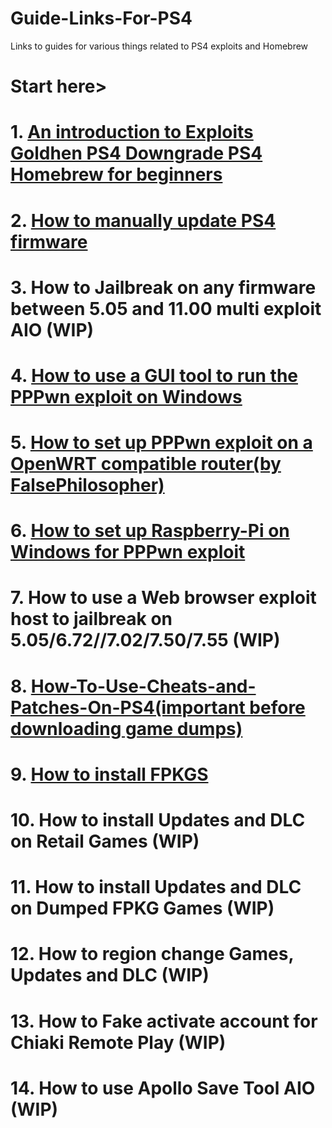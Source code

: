 # Guide-Links-For-PS4
Links to guides for various things related to PS4 exploits and Homebrew  
# Start here>    
# 1. [An introduction to Exploits Goldhen PS4 Downgrade PS4 Homebrew for beginners](https://github.com/DrYenyen/An-introduction-to-Exploits-Goldhen-and-PS4-Homebrew-for-beginners?tab=readme-ov-file)  
# 2. [How to manually update PS4 firmware](https://github.com/DrYenyen/PS4-Firware-Update-Guide)     
# 3. How to Jailbreak on any firmware between 5.05 and 11.00 multi exploit AIO (WIP)        
# 4. [How to use a GUI tool to run the PPPwn exploit on Windows](https://github.com/DrYenyen/PPPwnGo-Guide)           
# 5. [How to set up PPPwn exploit on a OpenWRT compatible router(by FalsePhilosopher)](https://github.com/FalsePhilosopher/PPPwnWRT)                 
# 6. [How to set up Raspberry-Pi on Windows for PPPwn exploit](https://github.com/DrYenyen/PPPwn-Setup-Guide-For-Raspberry-Pi)
# 7. How to use a Web browser exploit host to jailbreak on 5.05/6.72//7.02/7.50/7.55 (WIP)         
# 8. [How-To-Use-Cheats-and-Patches-On-PS4(important before downloading game dumps)](https://github.com/DrYenyen/How-To-Use-Goldhen-Cheats-and-Patches-On-PS4)               
# 9. [How to install FPKGS](https://github.com/DrYenyen/How-To-Install-PS4-FPKGS)              
# 10. How to install Updates and DLC on Retail Games (WIP)               
# 11. How to install Updates and DLC on Dumped FPKG Games  (WIP)       
# 12. How to region change Games, Updates and DLC (WIP)            
# 13. How to Fake activate account for Chiaki Remote Play (WIP)              
# 14. How to use Apollo Save Tool AIO (WIP)                    
   

